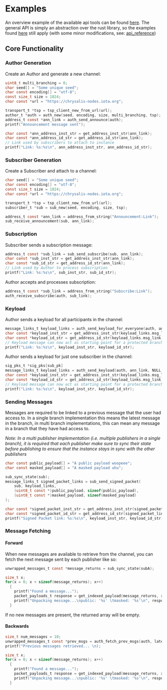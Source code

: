 # Examples
An overview example of the available api tools can be found [here](../../../bindings/c/main.c).
The general API is simply an abstraction over the rust library, so the examples found 
[here](../rust/examples.md) still apply (with some minor modifications, see: [api_reference](api_reference.md))

## Core Functionality

### Author Generation
Create an Author and generate a new channel:
```c
uint8_t multi_branching = 0;
char seed[] = "Some unique seed";
char const encoding[] = "utf-8";
const size_t size = 1024;
char const *url = "https://chrysalis-nodes.iota.org";

transport_t *tsp = tsp_client_new_from_url(url);
author_t *auth = auth_new(seed, encoding, size, multi_branching, tsp);
address_t const *ann_link = auth_send_announce(auth);
printf("Announcement message sent");

char const *ann_address_inst_str = get_address_inst_str(ann_link);
char const *ann_address_id_str = get_address_id_str(ann_link);
// Link used by subscribers to attach to instance
printf("Link: %s:%s\n", ann_address_inst_str, ann_address_id_str);

```

### Subscriber Generation
Create a Subscriber and attach to a channel:

```c
char seed[] = "Some unique seed";
char const encoding[] = "utf-8";
const size_t size = 1024;
char const *url = "https://chrysalis-nodes.iota.org";

transport_t *tsp = tsp_client_new_from_url(url);
subscriber_t *sub = sub_new(seed, encoding, size, tsp);

address_t const *ann_link = address_from_string("Announcement:Link");
sub_receive_announcement(sub, ann_link);

```

### Subscription
Subscriber sends a subscription message:
```c
address_t const *sub_link = sub_send_subscribe(sub, ann_link);
char const *sub_inst_str = get_address_inst_str(ann_link);
char const *sub_id_str = get_address_id_str(ann_link);
// Link used by Author to process subscription
printf("Link: %s:%s\n", sub_inst_str, sub_id_str);
```

Author accepts and processes subscription: 
```c
address_t const *sub_link = address_from_string("Subscribe:Link");
auth_receive_subscribe(auth, sub_link);
```

### Keyload
Author sends a keyload for all participants in the channel:
```c
message_links_t keyload_links = auth_send_keyload_for_everyone(auth, ann_link);
char const *keyload_inst_str = get_address_inst_str(keyload_links.msg_link);
char const *keyload_id_str = get_address_id_str(keyload_links.msg_link);
// Keyload message can now act as starting point for a protected branch
printf("Link: %s:%s\n", keyload_inst_str, keyload_id_str);
```

Author sends a keyload for just one subscriber in the channel:
```c
sig_pks_t *sig_pks[sub_pk]
message_links_t keyload_links = auth_send_keyload(auth, ann_link, NULL, sig_pks);
char const *keyload_inst_str = get_address_inst_str(keyload_links.msg_link);
char const *keyload_id_str = get_address_id_str(keyload_links.msg_link);
// Keyload message can now act as starting point for a protected branch
printf("Link: %s:%s\n", keyload_inst_str, keyload_id_str);
```

### Sending Messages
Messages are required to be linked to a previous message that the user had access to. 
In a single branch implementation this means the latest message in the branch, in multi
branch implementations, this can mean any message in a branch that they have had access 
to.

*Note: In a multi publisher implementation (i.e. multiple publishers in a single branch),
it is required that each publisher make sure to sync their state before publishing to ensure 
that the instance stays in sync with the other publishers*

```c
char const public_payload[] = "A public payload woopeee";
char const masked_payload[] = "A masked payload uhu";

sub_sync_state(sub);
message_links_t signed_packet_links = sub_send_signed_packet(
    sub, keyload_links,
    (uint8_t const *)public_payload, sizeof(public_payload),
    (uint8_t const *)masked_payload, sizeof(masked_payload)
);

char const *signed_packet_inst_str = get_address_inst_str(signed_packet_links.msg_link);
char const *signed_packet_id_str = get_address_id_str(signed_packet_links.msg_link);
printf("Signed Packet link: %s:%s\n", keyload_inst_str, keyload_id_str);
```

### Message Fetching 
#### Forward
When new messages are available to retrieve from the channel, you can fetch the next 
message sent by each publisher like so:
```c
unwrapped_messages_t const *message_returns = sub_sync_state(subA);

size_t x;
for(x = 0; x < sizeof(message_returns); x++)
  {
    printf("Found a message...");
    packet_payloads_t response = get_indexed_payload(message_returns, x);
    printf("Unpacking message...\npublic: '%s' \tmasked: '%s'\n", response.public_payload.ptr, response.masked_payload.ptr);
  }
```

If no new messages are present, the returned array will be empty.

#### Backwards  
```c
size_t num_messages = 10;
unwrapped_messages_t const *prev_msgs = auth_fetch_prev_msgs(auth, latest_msg_link, num_messages);
printf("Previous messages retrieved... \n);

size_t x;
for(x = 0; x < sizeof(message_returns); x++)
  {
    printf("Found a message...");
    packet_payloads_t response = get_indexed_payload(message_returns, x);
    printf("Unpacking message...\npublic: '%s' \tmasked: '%s'\n", response.public_payload.ptr, response.masked_payload.ptr);
  }

```
